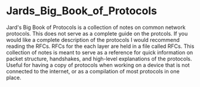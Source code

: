 # Jards_Big_Book_of_Protocols

Jard's Big Book of Protocols is a collection of notes on common network protocols. This does not serve as a complete guide on the protcols. If you would like a complete description of the protocols I would recommend reading the RFCs.  RFCs for the each layer are held in a file called RFCs.  This collection of notes is meant to serve as a reference for quick information on packet structure, handshakes, and high-level explanations of the protocols.  Useful for having a copy of protocols when working on a device that is not connected to the internet, or as a compilation of most protocols in one place.